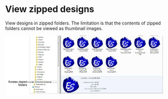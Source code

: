 # View zipped designs

View designs in zipped folders. The limitation is that the contents of zipped folders cannot be viewed as thumbnail images.

![manage_designs00023.png](assets/manage_designs00023.png)

